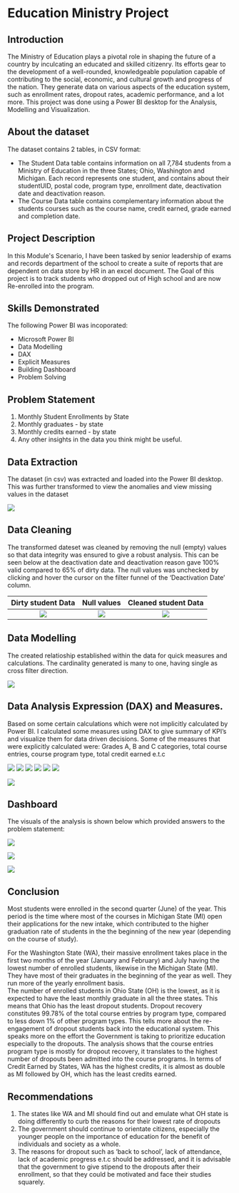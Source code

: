 # Education Ministry Project
## Introduction
The Ministry of Education plays a pivotal role in shaping the future of a country by inculcating an educated and skilled citizenry. Its efforts gear to the development of a well-rounded, knowledgeable population capable of contributing to the social, economic, and cultural growth and progress of the nation.
They generate data on various aspects of the education system, such as enrollment rates, dropout rates, academic performance, and a lot more. 
This project was done using a Power BI desktop for the Analysis, Modelling and Visualization.
## About the dataset
The dataset contains 2 tables, in CSV format:
-	The Student Data table contains information on all 7,784 students from a Ministry of Education in the three States; Ohio, Washington and Michigan.
Each record represents one student, and contains about their studentUID, postal code, program type, enrollment date, deactivation date and deactivation reason.
-	The Course Data table contains complementary information about the students courses such as the course name, credit earned, grade earned and completion date.

## Project Description
In this Module's Scenario, I have been tasked by senior leadership of exams and records department of the school to create a suite of reports that are dependent on data store by HR in an excel document. The Goal of this project is to track students who dropped out of High school and are now Re-enrolled into the program. 

## Skills Demonstrated
The following Power BI was incoporated:
- Microsoft Power BI 
- Data Modelling
- DAX
- Explicit Measures
- Building Dashboard
- Problem Solving

## Problem Statement
1. Monthly Student Enrollments by State
2. Monthly graduates - by state
3. Monthly credits earned - by state
4. Any other insights in the data you think might be useful.
## Data Extraction 
The dataset (in csv) was extracted and loaded into the Power BI desktop. This was further transformed to view the anomalies and view missing values in the dataset 

![](https://github.com/AzeezOdekunle/Education-Ministry-Project/blob/main/Solution/Data%20Extraction.jpg)

## Data Cleaning
The transformed dateset was cleaned by removing the null (empty) values so that data integrity was ensured to give a robust analysis. This can be seen below at the deactivation date and deactivation reason gave 100% valid compared to 65% of dirty data.
The null values was unchecked by clicking and hover the cursor on the filter funnel of the ‘Deactivation Date’ column.


Dirty student Data                 | Null values                             | Cleaned student Data
:---------------------------------:|:---------------------------------------:|:--------------------------------:
![](dirty_student_data.png)        |![](student_data_null.png)                                    |![](cleaned_student_data.png)


## Data Modelling
The created relatioship established within the data for quick measures and calculations. The cardinality generated is many to one, having single as cross filter direction. 

![](model_view.png)


## Data Analysis Expression (DAX) and Measures.
Based on some certain calculations which were not implicitly calculated by Power BI. I calculated some measures using DAX to give summary of KPI’s and visualize them for data driven decisions. Some of the measures that were explicitly calculated were:
Grades A, B and C categories, total course entries, course program type, total credit earned e.t.c

![](https://github.com/AzeezOdekunle/Education-Ministry-Project/blob/main/DAX/DAX_A-.png)
![](https://github.com/AzeezOdekunle/Education-Ministry-Project/blob/main/DAX/dax_b%2B.png)
![](https://github.com/AzeezOdekunle/Education-Ministry-Project/blob/main/DAX/dax_c.png)
![](https://github.com/AzeezOdekunle/Education-Ministry-Project/blob/main/DAX/total_credit_earned.png)
![](https://github.com/AzeezOdekunle/Education-Ministry-Project/blob/main/DAX/total_program.png)
![](https://github.com/AzeezOdekunle/Education-Ministry-Project/blob/main/DAX/total_student.png)


![](https://github.com/AzeezOdekunle/Education-Ministry-Project/blob/main/Solution/Model%20and%20Measures%20Field.PNG.jpg)


## Dashboard
The visuals of the analysis is shown below which provided answers to the problem statement:


![](https://github.com/AzeezOdekunle/Education-Ministry-Project/blob/main/Dashboard.jpg)




![](https://github.com/AzeezOdekunle/Education-Ministry-Project/blob/main/Dashboard_2.PNG)







![](https://github.com/AzeezOdekunle/Education-Ministry-Project/blob/main/Measures.PNG)


## Conclusion
Most students were enrolled in the second quarter (June) of the year. This period is the time where most of the courses in Michigan State (MI) open their applications for the new intake, which contributed to the higher graduation rate of students in the the beginning of the new year (depending on the course of study). 

For the Washington State (WA), their massive enrollment takes place in the first two months of the year (January and February) and July having the lowest number of enrolled students, likewise in the Michigan State (MI). They have most of their graduates in the beginning of the year as well. They run more of the yearly enrollment basis.  
The number of enrolled students in Ohio State (OH) is the lowest, as it is expected to have the least monthly graduate in all the three states. This means that Ohio has the least dropout students.
Dropout recovery constitutes 99.78% of the total course entries by program type, compared to less down 1% of other program types. This tells more about the re-engagement of dropout students back into the educational system. This speaks more on the effort the Government is taking to prioritize education especially to the dropouts. The analysis shows that the course entries program type is mostly for dropout recovery, it translates to the highest number of dropouts been admitted into the course programs. 
In terms of Credit Earned by States, WA has the highest credits, it is almost as double as MI followed by OH, which has the least credits earned.

## Recommendations
1.	The states like WA and MI should find out and emulate what OH state is doing differently to curb the reasons for their lowest rate of dropouts
2.	The government should continue to orientate citizens, especially the younger people on the importance of education for the benefit of individuals and society as a whole.
3.	The reasons for dropout such as ‘back to school’, lack of attendance, lack of academic progress e.t.c should be addressed, and it is advisable that the government to give stipend to the dropouts after their enrollment, so that they could be motivated and face their studies squarely.





